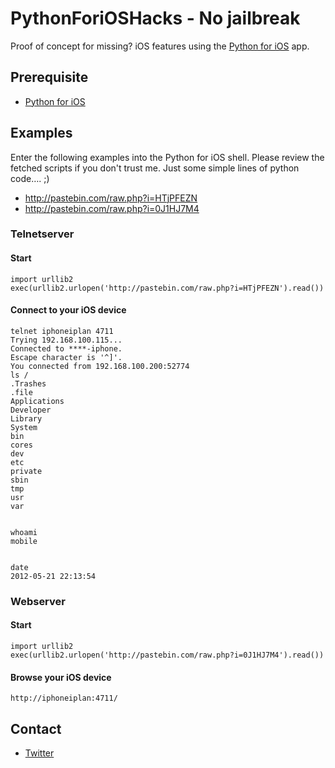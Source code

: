 # PythonForiOSHacks - No jailbreak

Proof of concept for missing? iOS features using the [Python for iOS](http://itunes.apple.com/us/app/python-for-ios/id485729872?mt=8&ign-mpt=uo%3D4) app.

## Prerequisite
 * [Python for iOS](http://itunes.apple.com/us/app/python-for-ios/id485729872?mt=8&ign-mpt=uo%3D4)

## Examples

Enter the following examples into the Python for iOS shell.
Please review the fetched scripts if you don't trust me. Just some simple lines of python code…. ;)

* http://pastebin.com/raw.php?i=HTjPFEZN
* http://pastebin.com/raw.php?i=0J1HJ7M4


### Telnetserver

#### Start
	
	import urllib2
	exec(urllib2.urlopen('http://pastebin.com/raw.php?i=HTjPFEZN').read())
	
#### Connect to your iOS device
	telnet iphoneiplan 4711
	Trying 192.168.100.115...
	Connected to ****-iphone.
	Escape character is '^]'.
	You connected from 192.168.100.200:52774
	ls /
	.Trashes
	.file
	Applications
	Developer
	Library
	System
	bin
	cores
	dev
	etc
	private
	sbin
	tmp
	usr
	var


	whoami
	mobile


	date
	2012-05-21 22:13:54


### Webserver

#### Start

	import urllib2
	exec(urllib2.urlopen('http://pastebin.com/raw.php?i=0J1HJ7M4').read())
	
#### Browse your iOS device
	http://iphoneiplan:4711/
	
## Contact
* [Twitter](https://twitter.com/#!/i_error)
